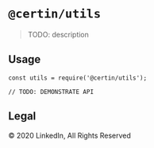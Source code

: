 # `@certin/utils`

> TODO: description

## Usage

```
const utils = require('@certin/utils');

// TODO: DEMONSTRATE API
```

## Legal

&copy; 2020 LinkedIn, All Rights Reserved
